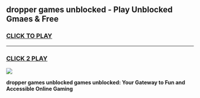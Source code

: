 
## dropper games unblocked - Play Unblocked Gmaes & Free
<h3>
<a href="https://news.freeplayer.one?title=dropper_games_unblocked&ref=23F">CLICK TO PLAY</a></h3>
<hr>

<h3>
<a href="https://news.freeplayer.one?title=dropper_games_unblocked&ref=23F">CLICK 2 PLAY</a>
  
</h3>

<a href="https://news.freeplayer.one?title=dropper_games_unblocked&ref=23F/"><img src="https://clearcache.store/games.png"></a>


**dropper games unblocked games unblocked: Your Gateway to Fun and Accessible Online Gaming**
